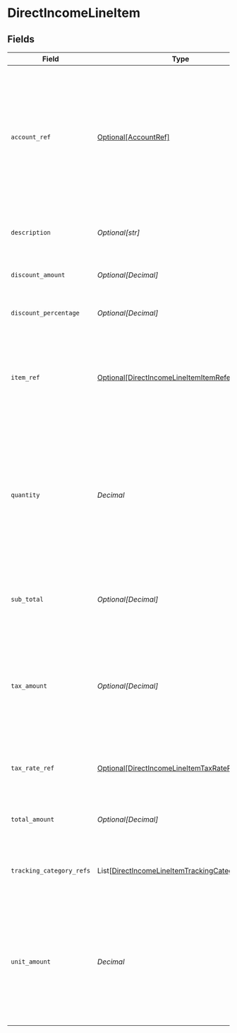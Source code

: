 # DirectIncomeLineItem


## Fields

| Field                                                                                                                                                     | Type                                                                                                                                                      | Required                                                                                                                                                  | Description                                                                                                                                               |
| --------------------------------------------------------------------------------------------------------------------------------------------------------- | --------------------------------------------------------------------------------------------------------------------------------------------------------- | --------------------------------------------------------------------------------------------------------------------------------------------------------- | --------------------------------------------------------------------------------------------------------------------------------------------------------- |
| `account_ref`                                                                                                                                             | [Optional[AccountRef]](../../models/shared/accountref.md)                                                                                                 | :heavy_minus_sign:                                                                                                                                        | Data types that reference an account, for example bill and invoice line items, use an accountRef that includes the ID and name of the linked account.     |
| `description`                                                                                                                                             | *Optional[str]*                                                                                                                                           | :heavy_minus_sign:                                                                                                                                        | A user-friendly name of the goods or services.                                                                                                            |
| `discount_amount`                                                                                                                                         | *Optional[Decimal]*                                                                                                                                       | :heavy_minus_sign:                                                                                                                                        | Discount amount for the line before tax.                                                                                                                  |
| `discount_percentage`                                                                                                                                     | *Optional[Decimal]*                                                                                                                                       | :heavy_minus_sign:                                                                                                                                        | Discount percentage for the line before tax.                                                                                                              |
| `item_ref`                                                                                                                                                | [Optional[DirectIncomeLineItemItemReference]](../../models/shared/directincomelineitemitemreference.md)                                                   | :heavy_minus_sign:                                                                                                                                        | Reference to the product, service type, or inventory item to which the direct cost is linked.                                                             |
| `quantity`                                                                                                                                                | *Decimal*                                                                                                                                                 | :heavy_check_mark:                                                                                                                                        | The number of units of goods or services received.<br/><br/>Note: If the platform does not provide this information, the quantity will be mapped as 1.    |
| `sub_total`                                                                                                                                               | *Optional[Decimal]*                                                                                                                                       | :heavy_minus_sign:                                                                                                                                        | The amount of the line, inclusive of discounts, but exclusive of tax.                                                                                     |
| `tax_amount`                                                                                                                                              | *Optional[Decimal]*                                                                                                                                       | :heavy_minus_sign:                                                                                                                                        | The amount of tax for the line.<br/>Note: If the platform does not provide this information, the quantity will be mapped as 0.00.                         |
| `tax_rate_ref`                                                                                                                                            | [Optional[DirectIncomeLineItemTaxRateReference]](../../models/shared/directincomelineitemtaxratereference.md)                                             | :heavy_minus_sign:                                                                                                                                        | Reference to the tax rate to which the line item is linked.                                                                                               |
| `total_amount`                                                                                                                                            | *Optional[Decimal]*                                                                                                                                       | :heavy_minus_sign:                                                                                                                                        | The total amount of the line, including tax.                                                                                                              |
| `tracking_category_refs`                                                                                                                                  | List[[DirectIncomeLineItemTrackingCategoryRefs](../../models/shared/directincomelineitemtrackingcategoryrefs.md)]                                         | :heavy_minus_sign:                                                                                                                                        | An array of categories against which this direct cost is tracked.                                                                                         |
| `unit_amount`                                                                                                                                             | *Decimal*                                                                                                                                                 | :heavy_check_mark:                                                                                                                                        | The price of each unit of goods or services.<br/>Note: If the platform does not provide this information, the unit amount will be mapped to the total amount. |